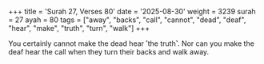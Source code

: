 +++
title = 'Surah 27, Verses 80'
date = '2025-08-30'
weight = 3239
surah = 27
ayah = 80
tags = ["away", "backs", "call", "cannot", "dead", "deaf", "hear", "make", "truth", "turn", "walk"]
+++

You certainly cannot make the dead hear ˹the truth˺. Nor can you make the deaf hear the call when they turn their backs and walk away.